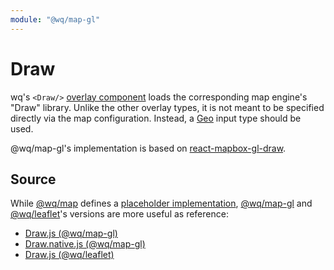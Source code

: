 ```yaml
---
module: "@wq/map-gl"
---
```


# Draw

wq's `<Draw/>` [overlay component][overlay] loads the corresponding map engine's "Draw" library.  Unlike the other overlay types, it is not meant to be specified directly via the map configuration.  Instead, a [Geo] input type should be used.

@wq/map-gl's implementation is based on [react-mapbox-gl-draw].

## Source

While [@wq/map] defines a [placeholder implementation][map-src], [@wq/map-gl] and [@wq/leaflet]'s versions are more useful as reference:

 * [Draw.js (@wq/map-gl)][mapgl-src]
 * [Draw.native.js (@wq/map-gl)][mapgl-native-src]
 * [Draw.js (@wq/leaflet)][leaflet-src]

[overlay]: ./index.md
[@wq/map]: ../@wq/map.md
[@wq/map-gl]: ../@wq/map-gl.md
[@wq/leaflet]: https://github.com/wq/wq.app/tree/main/packages/leaflet
[Geo]: ../inputs/Geo.md

[react-mapbox-gl-draw]: https://github.com/amaurymartiny/react-mapbox-gl-draw

[map-src]: https://github.com/wq/wq.app/blob/main/packages/map/src/map.js
[mapgl-src]: https://github.com/wq/wq.app/blob/main/packages/map-gl/src/overlays/Draw.js
[mapgl-native-src]: https://github.com/wq/wq.app/blob/main/packages/map-gl/src/overlays/Draw.native.js
[leaflet-src]: https://github.com/wq/wq.app/blob/main/packages/leaflet/src/overlays/Draw.js
